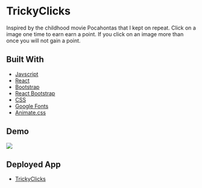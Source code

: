 # TrickyClicks

Inspired by the childhood movie Pocahontas that I kept on repeat. Click on a image one time to earn earn a point. If you click on an image more than once you will not gain a point.

## Built With
- [Javscript](https://www.javascript.com/)
- [React](https://reactjs.org)
- [Bootstrap](https://getbootstrap.com/)
- [React Bootstrap](https://react-bootstrap.github.io)
- [CSS](https://developer.mozilla.org/en-US/docs/Web/CSS)
- [Google Fonts](https://fonts.google.com/)
- [Animate.css](https://www.npmjs.com/package/react-animated-css)

## Demo

![](TrickyClicksGif.gif)

## Deployed App
- [TrickyClicks](https://tricky-clicks.herokuapp.com/)
